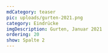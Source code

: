 ```yaml
---
mdCategory: teaser
pic: uploads/gurten-2021.png
category: Eindrücke
imgDescription: Gurten, Januar 2021
ordering: 20
show: Spalte 2
---
```

